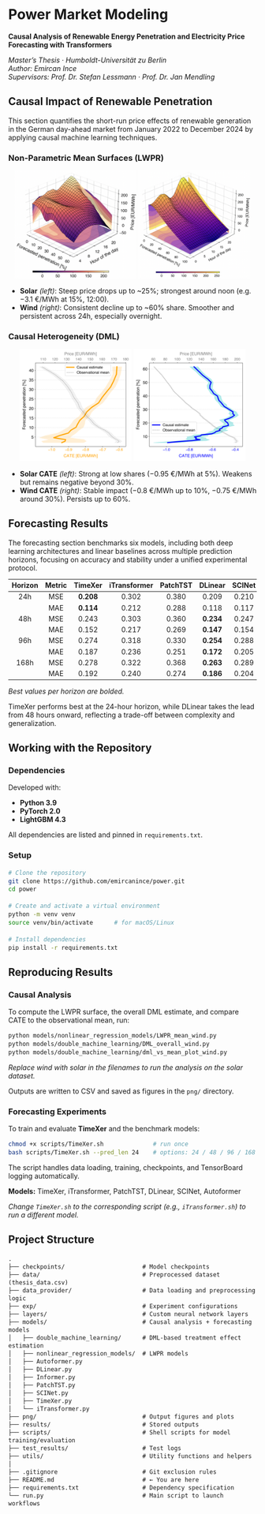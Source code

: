 # Power Market Modeling
**Causal Analysis of Renewable Energy Penetration and Electricity Price Forecasting with Transformers**

*Master’s Thesis · Humboldt-Universität zu Berlin*  
*Author: Emircan Ince*  
*Supervisors: Prof. Dr. Stefan Lessmann · Prof. Dr. Jan Mendling*  

## Causal Impact of Renewable Penetration

This section quantifies the short-run price effects of renewable generation in the German day-ahead market from January 2022 to December 2024 by applying causal machine learning techniques.

### Non-Parametric Mean Surfaces (LWPR)

<p align="center">
  <img src="png/solar_2.png" alt="Solar LWPR" width="49%"/>
  <img src="png/wind_2.png" alt="Wind LWPR" width="45%"/>
</p>

- **Solar** *(left)*: Steep price drops up to ~25%; strongest around noon (e.g. −3.1 €/MWh at 15%, 12:00).
- **Wind** *(right)*: Consistent decline up to ~60% share. Smoother and persistent across 24h, especially overnight.

### Causal Heterogeneity (DML)

<p align="center">
  <img src="png/mean_vs_cate_solar.png" alt="Solar LWPR" width="45%"/>
  <img src="png/mean_vs_cate_wind.png" alt="Wind LWPR" width="45%"/>
</p>

- **Solar CATE** *(left)*: Strong at low shares (−0.95 €/MWh at 5%). Weakens but remains negative beyond 30%.
- **Wind CATE** *(right)*: Stable impact (−0.8 €/MWh up to 10%, −0.75 €/MWh around 30%). Persists up to 60%.

## Forecasting Results

The forecasting section benchmarks six models, including both deep learning architectures and linear baselines across multiple prediction horizons, focusing on accuracy and stability under a unified experimental protocol.

| Horizon | Metric | TimeXer       | iTransformer | PatchTST     | DLinear       | SCINet        | Autoformer    |
|:-------:|:------:|:-------------:|:------------:|:------------:|:-------------:|:-------------:|:-------------:|
| 24h     | MSE    | **0.208**     | 0.302        | 0.380        | 0.209         | 0.210         | 0.261         |
|         | MAE    | **0.114**     | 0.212        | 0.288        | 0.118         | 0.117         | 0.153         |
| 48h     | MSE    | 0.243         | 0.303        | 0.360        | **0.234**     | 0.247         | 0.268         |
|         | MAE    | 0.152         | 0.217        | 0.269        | **0.147**     | 0.154         | 0.175         |
| 96h     | MSE    | 0.274         | 0.318        | 0.330        | **0.254**     | 0.288         | 0.280         |
|         | MAE    | 0.187         | 0.236        | 0.251        | **0.172**     | 0.205         | 0.191         |
| 168h    | MSE    | 0.278         | 0.322        | 0.368        | **0.263**     | 0.289         | 0.285         |
|         | MAE    | 0.192         | 0.240        | 0.274        | **0.186**     | 0.204         | 0.201         |

*Best values per horizon are bolded.*

TimeXer performs best at the 24-hour horizon, while DLinear takes the lead from 48 hours onward, reflecting a trade-off between complexity and generalization.

## Working with the Repository

### Dependencies

Developed with:

- **Python 3.9**
- **PyTorch 2.0**
- **LightGBM 4.3**

All dependencies are listed and pinned in `requirements.txt`.

### Setup

```bash
# Clone the repository
git clone https://github.com/emircanince/power.git
cd power

# Create and activate a virtual environment
python -m venv venv
source venv/bin/activate      # for macOS/Linux

# Install dependencies
pip install -r requirements.txt
```

## Reproducing Results

### Causal Analysis

To compute the LWPR surface, the overall DML estimate, and compare CATE to the observational mean, run:

```bash
python models/nonlinear_regression_models/LWPR_mean_wind.py
python models/double_machine_learning/DML_overall_wind.py
python models/double_machine_learning/dml_vs_mean_plot_wind.py
```
*Replace wind with solar in the filenames to run the analysis on the solar dataset.*

Outputs are written to CSV and saved as figures in the `png/` directory.

### Forecasting Experiments

To train and evaluate **TimeXer** and the benchmark models:

```bash
chmod +x scripts/TimeXer.sh              # run once
bash scripts/TimeXer.sh --pred_len 24    # options: 24 / 48 / 96 / 168
```

The script handles data loading, training, checkpoints, and TensorBoard logging automatically.

**Models:** TimeXer, iTransformer, PatchTST, DLinear, SCINet, Autoformer

*Change `TimeXer.sh` to the corresponding script (e.g., `iTransformer.sh`) to run a different model.*

## Project Structure

```text
.
├── checkpoints/                      # Model checkpoints
├── data/                             # Preprocessed dataset (thesis_data.csv)
├── data_provider/                    # Data loading and preprocessing logic
├── exp/                              # Experiment configurations
├── layers/                           # Custom neural network layers
├── models/                           # Causal analysis + forecasting models
│   ├── double_machine_learning/      # DML-based treatment effect estimation
│   ├── nonlinear_regression_models/  # LWPR models
│   ├── Autoformer.py
│   ├── DLinear.py
│   ├── Informer.py
│   ├── PatchTST.py
│   ├── SCINet.py
│   ├── TimeXer.py
│   └── iTransformer.py
├── png/                              # Output figures and plots
├── results/                          # Stored outputs
├── scripts/                          # Shell scripts for model training/evaluation
├── test_results/                     # Test logs
├── utils/                            # Utility functions and helpers
│
├── .gitignore                        # Git exclusion rules
├── README.md                         # ← You are here
├── requirements.txt                  # Dependency specification
└── run.py                            # Main script to launch workflows
```